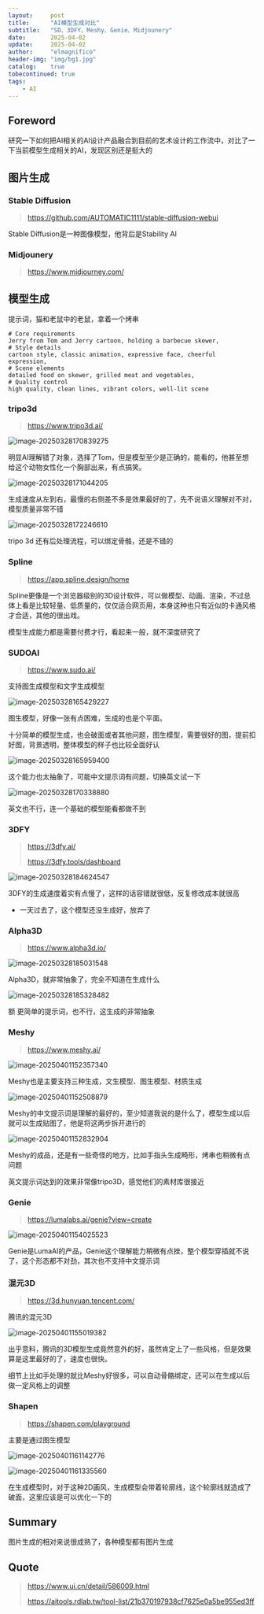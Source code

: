```yaml
---
layout:     post
title:      "AI模型生成对比"
subtitle:   "SD、3DFY、Meshy、Genie、Midjounery"
date:       2025-04-02
update:     2025-04-02
author:     "elmagnifico"
header-img: "img/bg1.jpg"
catalog:    true
tobecontinued: true
tags:
    - AI
---
```


## Foreword

研究一下如何把AI相关的AI设计产品融合到目前的艺术设计的工作流中，对比了一下当前模型生成相关的AI，发现区别还是挺大的



## 图片生成

### Stable Diffusion

> https://github.com/AUTOMATIC1111/stable-diffusion-webui

Stable Diffusion是一种图像模型，他背后是Stability AI



### Midjounery

> https://www.midjourney.com/



## 模型生成

提示词，猫和老鼠中的老鼠，拿着一个烤串

```
# Core requirements
Jerry from Tom and Jerry cartoon, holding a barbecue skewer,
# Style details
cartoon style, classic animation, expressive face, cheerful expression,
# Scene elements
detailed food on skewer, grilled meat and vegetables,
# Quality control
high quality, clean lines, vibrant colors, well-lit scene
```



### tripo3d

> https://www.tripo3d.ai/

![image-20250328170839275](https://img.elmagnifico.tech/static/upload/elmagnifico/20250328170839545.png)

明显AI理解错了对象，选择了Tom，但是模型至少是正确的，能看的，他甚至想给这个动物女性化一个胸部出来，有点搞笑。

![image-20250328171044205](https://img.elmagnifico.tech/static/upload/elmagnifico/20250328171044426.png)

生成速度从左到右，最慢的右侧差不多是效果最好的了，先不说语义理解对不对，模型质量非常不错

![image-20250328172246610](https://img.elmagnifico.tech/static/upload/elmagnifico/20250328172246638.png)

tripo 3d 还有后处理流程，可以绑定骨骼，还是不错的



### Spline

> https://app.spline.design/home

Spline更像是一个浏览器级别的3D设计软件，可以做模型、动画、渲染，不过总体上看是比较轻量、低质量的，仅仅适合网页用，本身这种也只有近似的卡通风格才合适，其他的很出戏。

模型生成能力都是需要付费才行，看起来一般，就不深度研究了



### SUDOAI

> https://www.sudo.ai/

支持图生成模型和文字生成模型

![image-20250328165429227](https://img.elmagnifico.tech/static/upload/elmagnifico/20250328165429565.png)

图生模型，好像一张有点困难，生成的也是个平面。

十分简单的模型生成，也会破面或者其他问题，图生模型，需要很好的图，提前扣好图，背景透明，整体模型的样子也比较全面好认

![image-20250328165959400](https://img.elmagnifico.tech/static/upload/elmagnifico/20250328165959515.png)

这个能力也太抽象了，可能中文提示词有问题，切换英文试一下

![image-20250328170338880](https://img.elmagnifico.tech/static/upload/elmagnifico/20250328170338962.png)

英文也不行，连一个基础的模型能看都做不到



### 3DFY

> https://3dfy.ai/
>
> https://3dfy.tools/dashboard

![image-20250328184624547](https://img.elmagnifico.tech/static/upload/elmagnifico/20250328184624594.png)

3DFY的生成速度着实有点慢了，这样的话容错就很低，反复修改成本就很高

- 一天过去了，这个模型还没生成好，放弃了



### Alpha3D

> https://www.alpha3d.io/

![image-20250328185031548](https://img.elmagnifico.tech/static/upload/elmagnifico/20250328185031694.png)

Alpha3D，就非常抽象了，完全不知道在生成什么

![image-20250328185328482](https://img.elmagnifico.tech/static/upload/elmagnifico/20250328185328585.png)

额 更简单的提示词，也不行，这生成的非常抽象



### Meshy

> https://www.meshy.ai/

![image-20250401152357340](https://img.elmagnifico.tech/static/upload/elmagnifico/20250401152357433.png)

Meshy也是主要支持三种生成，文生模型、图生模型、材质生成

![image-20250401152508879](https://img.elmagnifico.tech/static/upload/elmagnifico/20250401152509058.png)

Meshy的中文提示词是理解的最好的，至少知道我说的是什么了，模型生成以后就可以生成贴图了，他是将这两步拆开进行的

![image-20250401152832904](https://img.elmagnifico.tech/static/upload/elmagnifico/20250401152833169.png)

Meshy的成品，还是有一些奇怪的地方，比如手指头生成畸形，烤串也稍微有点问题

英文提示词达到的效果非常像tripo3D，感觉他们的素材库很接近



### Genie

> https://lumalabs.ai/genie?view=create

![image-20250401154025523](https://img.elmagnifico.tech/static/upload/elmagnifico/20250401154025580.png)

Genie是LumaAI的产品，Genie这个理解能力稍微有点挫，整个模型穿插就不说了，这个形态都不对劲，其次也不支持中文提示词



### 混元3D

> https://3d.hunyuan.tencent.com/

腾讯的混元3D

![image-20250401155019382](https://img.elmagnifico.tech/static/upload/elmagnifico/20250401155019474.png)

出乎意料，腾讯的3D模型生成竟然意外的好，虽然肯定上了一些风格，但是效果算是这里最好的了，速度也很快。

细节上比如手处理的就比Meshy好很多，可以自动骨骼绑定，还可以在生成以后做一定风格上的调整



### Shapen

> https://shapen.com/playground

主要是通过图生模型

![image-20250401161142776](https://img.elmagnifico.tech/static/upload/elmagnifico/20250401161142869.png)

![image-20250401161335560](https://img.elmagnifico.tech/static/upload/elmagnifico/20250401161335700.png)

在生成模型时，对于这种2D画风，生成模型会带着轮廓线，这个轮廓线就造成了破面，这里应该是可以优化一下的



## Summary

图片生成的相对来说很成熟了，各种模型都有图片生成



## Quote

> https://www.ui.cn/detail/586009.html
>
> https://aitools.rdlab.tw/tool-list/21b370197938cf7625e0a5be955ed3ff

